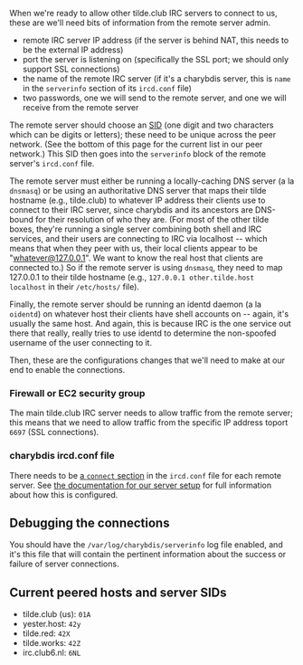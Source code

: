 When we're ready to allow other tilde.club IRC servers to connect to us, these are we'll need bits of information from the remote server admin.

* remote IRC server IP address (if the server is behind NAT, this needs to be the external IP address)
* port the server is listening on (specifically the SSL port; we should only support SSL connections)
* the name of the remote IRC server (if it's a charybdis server, this is `name` in the `serverinfo` section of its `ircd.conf` file)
* two passwords, one we will send to the remote server, and one we will receive from the remote server

The remote server should choose an [SID](http://www.stack.nl/~jilles/irc/charybdis-oper-guide/configlines.htm) (one digit and two characters which can be digits or letters); these need to be unique across the peer network. (See the bottom of this page for the current list in our peer network.) This SID then goes into the `serverinfo` block of the remote server's `ircd.conf` file.

The remote server must either be running a locally-caching DNS server (a la `dnsmasq`) or be using an authoritative DNS server that maps their tilde hostname (e.g., tilde.club) to whatever IP address their clients use to connect to their IRC server, since charybdis and its ancestors are DNS-bound for their resolution of who they are. (For most of the other tilde boxes, they're running a single server combining both shell and IRC services, and their users are connecting to IRC via localhost -- which means that when they peer with us, their local clients appear to be "whatever@127.0.0.1". We want to know the real host that clients are connected to.) So if the remote server is using `dnsmasq`, they need to map 127.0.0.1 to their tilde hostname (e.g., `127.0.0.1 other.tilde.host localhost` in their `/etc/hosts/` file).

Finally, the remote server should be running an identd daemon (a la `oidentd`) on whatever host their clients have shell accounts on -- again, it's usually the same host. And again, this is because IRC is the one service out there that really, really tries to use identd to determine the non-spoofed username of the user connecting to it.

Then, these are the configurations changes that we'll need to make at our end to enable the connections.

### Firewall or EC2 security group

The main tilde.club IRC server needs to allow traffic from the remote server; this means that we need to allow traffic from the specific IP address toport `6697` (SSL connections).

### charybdis ircd.conf file

There needs to be [a `connect` section](https://github.com/tildeclub/tilde.club/blob/master/docs/ircserver.md#connect-section) in the `ircd.conf` file for each remote server. See [the documentation for our server setup](https://github.com/tildeclub/tilde.club/blob/master/docs/ircserver.md#connect-section) for full information about how this is configured.

## Debugging the connections

You should have the `/var/log/charybdis/serverinfo` log file enabled, and it's this file that will contain the pertinent information about the success or failure of server connections.

## Current peered hosts and server SIDs

* tilde.club (us): `01A`
* yester.host: `42y`
* tilde.red: `42X`
* tilde.works: `42Z`
* irc.club6.nl: `6NL`
